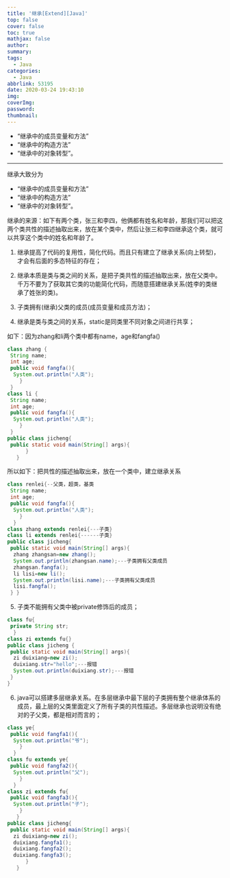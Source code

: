 ```yaml
---
title: '继承[Extend][Java]'
top: false
cover: false
toc: true
mathjax: false
author: 
summary: 
tags:
  - Java
categories:
  - Java
abbrlink: 53195
date: 2020-03-24 19:43:10
img:
coverImg:
password:
thumbnail: 
---
```


- “继承中的成员变量和方法”
- “继承中的构造方法”
- “继承中的对象转型”。

<!-- more -->

---


继承大致分为

- “继承中的成员变量和方法”
- “继承中的构造方法”
- “继承中的对象转型”。

继承的来源：如下有两个类，张三和李四，他俩都有姓名和年龄，那我们可以把这两个类共性的描述抽取出来，放在某个类中，然后让张三和李四继承这个类，就可以共享这个类中的姓名和年龄了。

1. 继承提高了代码的复用性，简化代码。而且只有建立了继承关系(向上转型)，才会有后面的多态特征的存在；

2. 继承本质是类与类之间的关系，是把子类共性的描述抽取出来，放在父类中。千万不要为了获取其它类的功能简化代码，而随意搭建继承关系(姓李的类继承了姓张的类)。

3. 子类拥有(继承)父类的成员(成员变量和成员方法)；

4. 继承是类与类之间的关系，static是同类里不同对象之间进行共享；


如下：因为zhang和li两个类中都有name，age和fangfa()

```java
class zhang {
 String name;
 int age;
 public void fangfa(){
  System.out.println("人类");
    }
 }
class li {
 String name;
 int age;
 public void fangfa(){
  System.out.println("人类");
    }
 }
public class jicheng{
 public static void main(String[] args){
      }
   }
```



所以如下：把共性的描述抽取出来，放在一个类中，建立继承关系

```java
class renlei{--父类，超类，基类
 String name;
 int age;
 public void fangfa(){
  System.out.println("人类");
    }
  }
class zhang extends renlei{---子类}
class li extends renlei{------子类}
public class jicheng{
 public static void main(String[] args){
  zhang zhangsan=new zhang();
  System.out.println(zhangsan.name);---子类拥有父类成员
  zhangsan.fangfa();
  li lisi=new li();
  System.out.println(lisi.name);---子类拥有父类成员
  lisi.fangfa();
 } }


```

5. 子类不能拥有父类中被private修饰后的成员；

```java
class fu{
 private String str;
  }
class zi extends fu{}
public class jicheng {
 public static void main(String[] args){    
  zi duixiang=new zi();
  duixiang.str="hello";---报错
  System.out.println(duixiang.str);---报错
 }
}
```



6. java可以搭建多层继承关系。在多层继承中最下层的子类拥有整个继承体系的成员，最上层的父类里面定义了所有子类的共性描述。多层继承也说明没有绝对的子父类，都是相对而言的；

```java
class ye{
 public void fangfa1(){
  System.out.println("爷");
    }
  }
class fu extends ye{
 public void fangfa2(){
  System.out.println("父");
    }
  }
class zi extends fu{
 public void fangfa3(){
  System.out.println("子");
    }
   }
public class jicheng{
 public static void main(String[] args){
  zi duixiang=new zi();
  duixiang.fangfa1();
  duixiang.fangfa2();
  duixiang.fangfa3();
      }
   }
```



